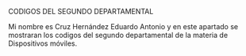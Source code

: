 CODIGOS DEL SEGUNDO DEPARTAMENTAL 


Mi nombre es Cruz Hernández Eduardo Antonio y en este apartado se mostraran los codigos del segundo departamental de la materia de Dispositivos móviles.
